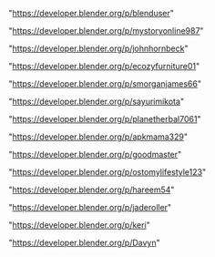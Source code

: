 "https://developer.blender.org/p/blenduser"

"https://developer.blender.org/p/mystoryonline987"

"https://developer.blender.org/p/johnhornbeck"

"https://developer.blender.org/p/ecozyfurniture01"

"https://developer.blender.org/p/smorganjames66"

"https://developer.blender.org/p/sayurimikota"

"https://developer.blender.org/p/planetherbal7061"

"https://developer.blender.org/p/apkmama329"

"https://developer.blender.org/p/goodmaster"

"https://developer.blender.org/p/ostomylifestyle123"

"https://developer.blender.org/p/hareem54"

"https://developer.blender.org/p/jaderoller"

"https://developer.blender.org/p/keri"

 
"https://developer.blender.org/p/Davyn"


 
